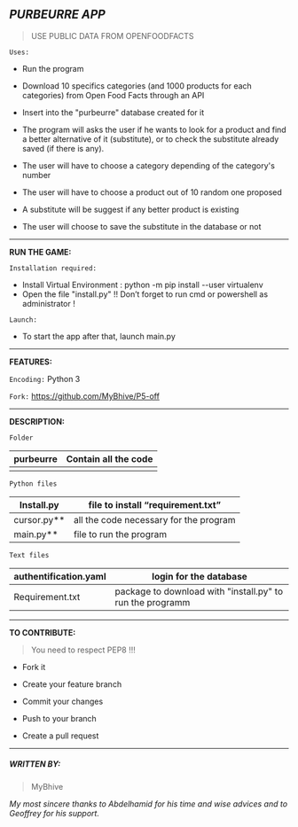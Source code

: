 ## ***[]()PURBEURRE APP***

> USE PUBLIC DATA FROM OPENFOODFACTS

`Uses:`

- Run the program

- Download 10 specifics categories (and 1000 products for each categories) from Open Food Facts through an API
- Insert into the "purbeurre" database created for it
- The program will asks the user if he wants to look for a product and find a better alternative of it (substitute), or to check the substitute already saved (if there is any).
- The user will have to choose a category depending of the category's number
- The user will have to choose a product out of 10 random one proposed
- A substitute will be suggest if any better product is existing
- The user will choose to save the substitute in the database or not

---------------------------------------------------------------------------------------------

[]()**RUN THE GAME:**

`Installation required:`

- Install Virtual Environment : python -m pip install --user virtualenv
- Open the file "install.py"
  !! Don’t forget to run cmd or powershell as administrator !

`Launch:`

- To start the app after that, launch main.py


----------------------------------------------------------------------------------------------

[]()**FEATURES:**

`Encoding:`
Python 3

`Fork:`
https://github.com/MyBhive/P5-off

-----------------------------------------------------------------------------------------------

[]()**DESCRIPTION:**

`Folder`

| purbeurre | Contain all the code |
| --------- | -------------------- |
|           |                      |

`Python files`

| **Install.py** | file to install “requirement.txt”      |
| -------------- | -------------------------------------- |
| cursor.py**    | all the code necessary for the program |
| main.py**      | file to run the program                |

`Text files`

| authentification.yaml | login for the database                                    |
| --------------------- | --------------------------------------------------------- |
| Requirement.txt       | package to download with "install.py" to run the programm |

----------------------------------------------------------------------------------------------

[]()**TO CONTRIBUTE:** 

> You need to respect PEP8 !!!  

- Fork it 

- Create your feature branch

- Commit your changes

- Push to your branch 

- Create a pull request

-----------------------------------------------------------------------------------------------

##### []()**WRITTEN BY:**

> MyBhive 

*My most sincere thanks to Abdelhamid for his time and wise advices and  to Geoffrey for his support.*